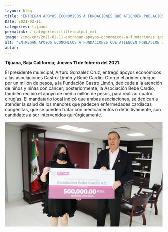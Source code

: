 ```yaml
---
layout: blog
title: "ENTREGAN APOYOS ECONOMICOS A FUNDACIONES QUE ATIENDEN POBLACIÓN INFANTIL"
Date: 2021-02-11
categories: tijuana
permalink: /:categories/:title:output_ext
image: /img/cnr/2021-02-11-entregan-apoyos-economicos-a-fundaciones.jpg
alt: "ENTREGAN APOYOS ECONOMICOS A FUNDACIONES QUE ATIENDEN POBLACIÓN INFANTIL"
autor:
---
```


**Tijuana, Baja California; Jueves 11 de febrero del 2021.** 

El presidente municipal, Arturo González Cruz, entregó apoyos económicos a las asociaciones Castro-Limón y Bebé Cardio.
Otorgó el primer cheque por un millón de pesos, a la Fundación Castro Limón, dedicada a la atención de niños y niñas con cáncer; posteriormente, la Asociación Bebé Cardio, también recibió el apoyo de medio millón de pesos, para realizar cuatro cirugías.
El mandatario local indicó que ambas asociaciones, se dedican a atender la salud de los menores que padecen enfermedades cardíacas congénitas, que se pueden tratar con medicamentos o definitivamente, son candidatos a ser intervenidos quirúrgicamente.


<div id="carouselExampleSlidesOnly" class="carousel slide" data-ride="carousel">
  <div class="carousel-inner">
    <div class="carousel-item active">
       <img class="d-block w-100" src="/img/cnr/2021-02-11-entregan-apoyos-economicos-a-fundaciones.jpg" loading="lazy"  alt="ENTREGAN APOYOS ECONOMICOS A FUNDACIONES QUE ATIENDEN POBLACIÓN INFANTIL">
    </div>
  </div>
</div>